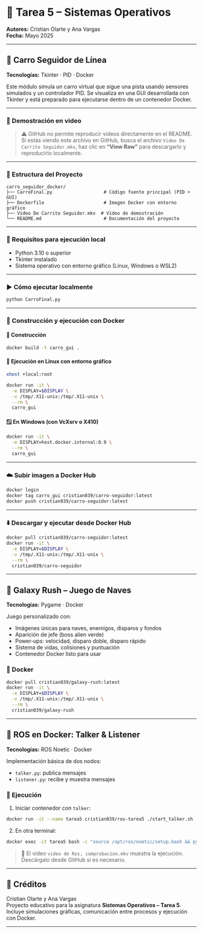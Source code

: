 # 🧠 Tarea 5 – Sistemas Operativos

**Autores:** Cristian Olarte y Ana Vargas  
**Fecha:** Mayo 2025

---

## 🚗 Carro Seguidor de Línea  
**Tecnologías:** Tkinter · PID · Docker

Este módulo simula un carro virtual que sigue una pista usando sensores simulados y un controlador PID. Se visualiza en una GUI desarrollada con Tkinter y está preparado para ejecutarse dentro de un contenedor Docker.

---

### 🎥 Demostración en video

> ⚠️ GitHub no permite reproducir videos directamente en el README.  
> Si estás viendo este archivo en GitHub, busca el archivo `Video De Carrito Seguidor.mkv`, haz clic en **“View Raw”** para descargarlo y reproducirlo localmente.

---

### 📁 Estructura del Proyecto

```
carro_seguidor_docker/
├── CarroFinal.py                   # Código fuente principal (PID + GUI)
├── Dockerfile                      # Imagen Docker con entorno gráfico
├── Video De Carrito Seguidor.mkv  # Video de demostración
└── README.md                       # Documentación del proyecto
```

---

### 🔧 Requisitos para ejecución local

- Python 3.10 o superior  
- Tkinter instalado  
- Sistema operativo con entorno gráfico (Linux, Windows o WSL2)

---

### ▶️ Cómo ejecutar localmente

```bash
python CarroFinal.py
```

---

### 🐳 Construcción y ejecución con Docker

#### 🔨 Construcción

```bash
docker build -t carro_gui .
```

#### 🚀 Ejecución en Linux con entorno gráfico

```bash
xhost +local:root

docker run -it \
  -e DISPLAY=$DISPLAY \
  -v /tmp/.X11-unix:/tmp/.X11-unix \
  --rm \
  carro_gui
```

#### 🪟 En Windows (con VcXsrv o X410)

```bash
docker run -it \
  -e DISPLAY=host.docker.internal:0.0 \
  --rm \
  carro_gui
```

---

### ☁️ Subir imagen a Docker Hub

```bash
docker login
docker tag carro_gui cristian039/carro-seguidor:latest
docker push cristian039/carro-seguidor:latest
```

---

### ⬇️ Descargar y ejecutar desde Docker Hub

```bash
docker pull cristian039/carro-seguidor:latest
docker run -it \
  -e DISPLAY=$DISPLAY \
  -v /tmp/.X11-unix:/tmp/.X11-unix \
  --rm \
  cristian039/carro-seguidor
```

---

## 🌌 Galaxy Rush – Juego de Naves  
**Tecnologías:** Pygame · Docker

Juego personalizado con:

- Imágenes únicas para naves, enemigos, disparos y fondos  
- Aparición de jefe (boss alien verde)  
- Power-ups: velocidad, disparo doble, disparo rápido  
- Sistema de vidas, colisiones y puntuación  
- Contenedor Docker listo para usar

### 🐳 Docker

```bash
docker pull cristian039/galaxy-rush:latest
docker run -it \
  -e DISPLAY=$DISPLAY \
  -v /tmp/.X11-unix:/tmp/.X11-unix \
  --rm \
  cristian039/galaxy-rush
```

---

## 🤖 ROS en Docker: Talker & Listener  
**Tecnologías:** ROS Noetic · Docker

Implementación básica de dos nodos:

- `talker.py`: publica mensajes
- `listener.py`: recibe y muestra mensajes

### 🔧 Ejecución

1. Iniciar contenedor con `talker`:

```bash
docker run -it --name tarea5 cristian039/ros-tarea5 ./start_talker.sh
```

2. En otra terminal:

```bash
docker exec -it tarea5 bash -c "source /opt/ros/noetic/setup.bash && python3 listener.py"
```

> 🎥 El video `video de Ros, comprobacion.mkv` muestra la ejecución. Descárgalo desde GitHub si es necesario.

---

## 👥 Créditos

Cristian Olarte y Ana Vargas  
Proyecto educativo para la asignatura **Sistemas Operativos – Tarea 5**.  
Incluye simulaciones gráficas, comunicación entre procesos y ejecución con Docker.

---
